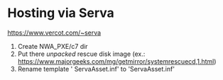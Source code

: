 # Hosting via Serva
https://www.vercot.com/~serva

1. Create NWA_PXE/c7 dir
2. Put there *unpacked* rescue disk image (ex.: https://www.majorgeeks.com/mg/getmirror/systemrescuecd,1.html)
3. Rename template  ' ServaAsset.inf' to 'ServaAsset.inf'
